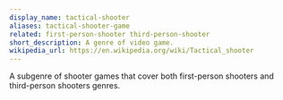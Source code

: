 ```yaml
---
display_name: tactical-shooter
aliases: tactical-shooter-game
related: first-person-shooter third-person-shooter
short_description: A genre of video game.
wikipedia_url: https://en.wikipedia.org/wiki/Tactical_shooter
---
```

A subgenre of shooter games that cover both first-person shooters and third-person shooters genres.